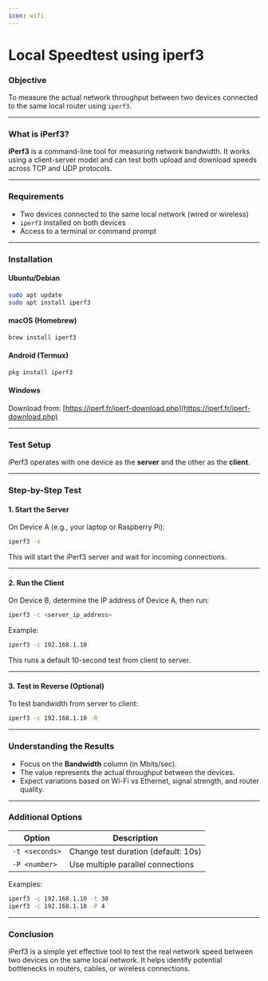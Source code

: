 ```yaml
---
icon: wifi
---
```


# Local Speedtest using iperf3

### Objective

To measure the actual network throughput between two devices connected to the same local router using `iperf3`.

***

### What is iPerf3?

**iPerf3** is a command-line tool for measuring network bandwidth. It works using a client-server model and can test both upload and download speeds across TCP and UDP protocols.

***

### Requirements

* Two devices connected to the same local network (wired or wireless)
* `iperf3` installed on both devices
* Access to a terminal or command prompt

***

### Installation

#### Ubuntu/Debian

```bash
sudo apt update
sudo apt install iperf3
```

#### macOS (Homebrew)

```bash
brew install iperf3
```

#### Android (Termux)

```bash
pkg install iperf3
```

#### Windows

Download from: [https://iperf.fr/iperf-download.php](https://iperf.fr/iperf-download.php)

***

### Test Setup

iPerf3 operates with one device as the **server** and the other as the **client**.

***

### Step-by-Step Test

#### 1. Start the Server

On Device A (e.g., your laptop or Raspberry Pi):

```bash
iperf3 -s
```

This will start the iPerf3 server and wait for incoming connections.

***

#### 2. Run the Client

On Device B, determine the IP address of Device A, then run:

```bash
iperf3 -c <server_ip_address>
```

Example:

```bash
iperf3 -c 192.168.1.10
```

This runs a default 10-second test from client to server.

***

#### 3. Test in Reverse (Optional)

To test bandwidth from server to client:

```bash
iperf3 -c 192.168.1.10 -R
```

***

### Understanding the Results

* Focus on the **Bandwidth** column (in Mbits/sec).
* The value represents the actual throughput between the devices.
* Expect variations based on Wi-Fi vs Ethernet, signal strength, and router quality.

***

### Additional Options

| Option         | Description                         |
| -------------- | ----------------------------------- |
| `-t <seconds>` | Change test duration (default: 10s) |
| `-P <number>`  | Use multiple parallel connections   |

Examples:

```bash
iperf3 -c 192.168.1.10 -t 30
iperf3 -c 192.168.1.10 -P 4
```

***

### Conclusion

iPerf3 is a simple yet effective tool to test the real network speed between two devices on the same local network. It helps identify potential bottlenecks in routers, cables, or wireless connections.
